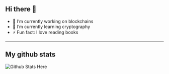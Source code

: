 ## Hi there 👋

- 🔭 I’m currently working on blockchains
- 🌱 I’m currently learning cryptography
- ⚡ Fun fact: I love reading books
---
## My github stats

<img src="https://github-readme-stats.vercel.app/api?username=Rasesh2005&&show_icons=true&title_color=ff0000&icon_color=bb2acf&text_color=c9cacc&bg_color=1d1f21" alt="Github Stats Here">

